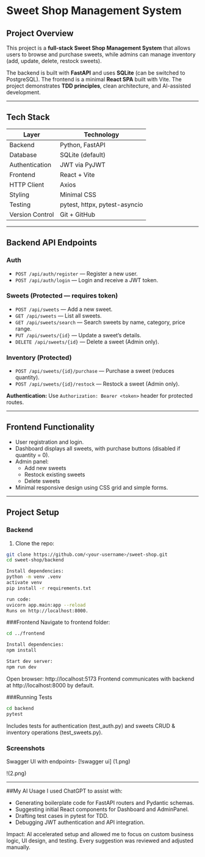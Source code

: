 # Sweet Shop Management System

## Project Overview

This project is a **full-stack Sweet Shop Management System** that allows users to browse and purchase sweets, while admins can manage inventory (add, update, delete, restock sweets).  

The backend is built with **FastAPI** and uses **SQLite** (can be switched to PostgreSQL). The frontend is a minimal **React SPA** built with Vite. The project demonstrates **TDD principles**, clean architecture, and AI-assisted development.

---

## Tech Stack

| Layer          | Technology                       |
|----------------|----------------------------------|
| Backend        | Python, FastAPI                  |
| Database       | SQLite (default)                 |
| Authentication | JWT via PyJWT                     |
| Frontend       | React + Vite                     |
| HTTP Client    | Axios                             |
| Styling        | Minimal CSS                      |
| Testing        | pytest, httpx, pytest-asyncio    |
| Version Control| Git + GitHub                     |

---

## Backend API Endpoints

### Auth
- `POST /api/auth/register` — Register a new user.
- `POST /api/auth/login` — Login and receive a JWT token.

### Sweets (Protected — requires token)
- `POST /api/sweets` — Add a new sweet.
- `GET /api/sweets` — List all sweets.
- `GET /api/sweets/search` — Search sweets by name, category, price range.
- `PUT /api/sweets/{id}` — Update a sweet’s details.
- `DELETE /api/sweets/{id}` — Delete a sweet (Admin only).

### Inventory (Protected)
- `POST /api/sweets/{id}/purchase` — Purchase a sweet (reduces quantity).
- `POST /api/sweets/{id}/restock` — Restock a sweet (Admin only).

**Authentication:** Use `Authorization: Bearer <token>` header for protected routes.

---

## Frontend Functionality

- User registration and login.
- Dashboard displays all sweets, with purchase buttons (disabled if quantity = 0).
- Admin panel:
  - Add new sweets
  - Restock existing sweets
  - Delete sweets
- Minimal responsive design using CSS grid and simple forms.

---

## Project Setup

### Backend

1. Clone the repo:
```bash
git clone https://github.com/<your-username>/sweet-shop.git
cd sweet-shop/backend
```
```bash
Install dependencies:
python -m venv .venv
activate venv
pip install -r requirements.txt
```
```bash
run code:
uvicorn app.main:app --reload
Runs on http://localhost:8000.
```

###Frontend
Navigate to frontend folder:

```bash
cd ../frontend
```
```bash
Install dependencies:
npm install

Start dev server:
npm run dev
```

Open browser:
http://localhost:5173
Frontend communicates with backend at http://localhost:8000 by default.

###Running Tests
```bash
cd backend
pytest
```
Includes tests for authentication (test_auth.py) and sweets CRUD & inventory operations (test_sweets.py).

### Screenshots 

Swagger UI with endpoints- 
[!swagger ui] (1.png)

!(2.png)


---

##My AI Usage
I used ChatGPT to assist with:

- Generating boilerplate code for FastAPI routers and Pydantic schemas.
- Suggesting initial React components for Dashboard and AdminPanel.
- Drafting test cases in pytest for TDD.
- Debugging JWT authentication and API integration.

Impact: AI accelerated setup and allowed me to focus on custom business logic, UI design, and testing. Every suggestion was reviewed and adjusted manually.
